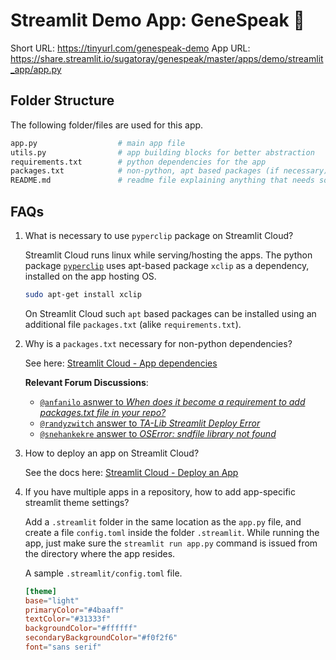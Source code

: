 # Streamlit Demo App: GeneSpeak 🧬

Short URL: https://tinyurl.com/genespeak-demo
App URL: https://share.streamlit.io/sugatoray/genespeak/master/apps/demo/streamlit_app/app.py

## Folder Structure

The following folder/files are used for this app.

```sh
app.py                  # main app file
utils.py                # app building blocks for better abstraction
requirements.txt        # python dependencies for the app
packages.txt            # non-python, apt based packages (if necessary)
README.md               # readme file explaining anything that needs some documentation
```

## FAQs

1. What is necessary to use `pyperclip` package on Streamlit Cloud?

   Streamlit Cloud runs linux while serving/hosting the apps. The python
   package [`pyperclip`](https://pypi.org/project/pyperclip/) uses
   apt-based package `xclip` as a dependency, installed on the app hosting
   OS.

   ```sh
   sudo apt-get install xclip
   ```

   On Streamlit Cloud such `apt` based packages can be installed using an
   additional file `packages.txt` (alike `requirements.txt`).

1. Why is a `packages.txt` necessary for non-python dependencies?

   See here: [Streamlit Cloud - App dependencies][#stcloud-app-deps]

   [#stcloud-app-deps]: https://docs.streamlit.io/streamlit-cloud/get-started/deploy-an-app/app-dependencies

   **Relevant Forum Discussions**:

   - [`@anfanilo` asnwer to *​When does it become a requirement to add packages.txt file in your repo?*](https://discuss.streamlit.io/t/when-does-it-become-a-requirement-to-add-packages-txt-file-in-your-repo/12711/2?u=sugatoray)
   - [`@randyzwitch` answer to *TA-Lib Streamlit Deploy Error*](https://discuss.streamlit.io/t/ta-lib-streamlit-deploy-error/7643/4?u=sugatoray)
   - [`@snehankekre` answer to *OSError: sndfile library not found*](https://discuss.streamlit.io/t/oserror-sndfile-library-not-found/12473/14?u=sugatoray)

1. How to deploy an app on Streamlit Cloud?

   See the docs here: [Streamlit Cloud - Deploy an App][#stcloud-app-deploy]

   [#stcloud-app-deploy]: https://docs.streamlit.io/streamlit-cloud/get-started/deploy-an-app#apt-get-dependencies

1. If you have multiple apps in a repository, how to add app-specific streamlit theme settings?

   Add a `.streamlit` folder in the same location as the `app.py` file, and create a file `config.toml` inside the folder `.streamlit`. While running the app, just make sure the `streamlit run app.py` command is issued from the directory where the app resides.

   A sample `.streamlit/config.toml` file.

   ```toml
   [theme]
   base="light"
   primaryColor="#4baaff"
   textColor="#31333f"
   backgroundColor="#ffffff"
   secondaryBackgroundColor="#f0f2f6"
   font="sans serif"
   ```
